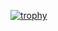 [![trophy](https://github-profile-trophy.vercel.app/?username=MakaronChan)](https://github.com/ryo-ma/github-profile-trophy)
